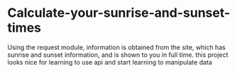# Calculate-your-sunrise-and-sunset-times
Using the request module, information is obtained from the site, which has sunrise and sunset information, and is shown to you in full time. this project looks nice for learning to use api and start learning to manipulate data
